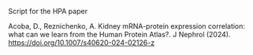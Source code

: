 Script for the HPA paper

Acoba, D., Reznichenko, A. Kidney mRNA-protein expression correlation: what can we learn from the Human Protein Atlas?. J Nephrol (2024). https://doi.org/10.1007/s40620-024-02126-z
